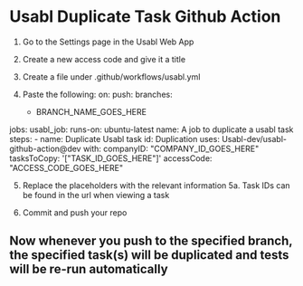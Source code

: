 # Usabl Duplicate Task Github Action

1. Go to the Settings page in the Usabl Web App

2. Create a new access code and give it a title

3. Create a file under .github/workflows/usabl.yml

4. Paste the following:
on:
  push:
    branches:
      - BRANCH_NAME_GOES_HERE

jobs:
  usabl_job:
    runs-on: ubuntu-latest
    name: A job to duplicate a usabl task
    steps:
      - name: Duplicate Usabl task
        id: Duplication
        uses: Usabl-dev/usabl-github-action@dev
        with:
          companyID: "COMPANY_ID_GOES_HERE"
          tasksToCopy: '["TASK_ID_GOES_HERE"]'
          accessCode: "ACCESS_CODE_GOES_HERE"

5. Replace the placeholders with the relevant information
5a. Task IDs can be found in the url when viewing a task

6. Commit and push your repo

## Now whenever you push to the specified branch, the specified task(s) will be duplicated and tests will be re-run automatically